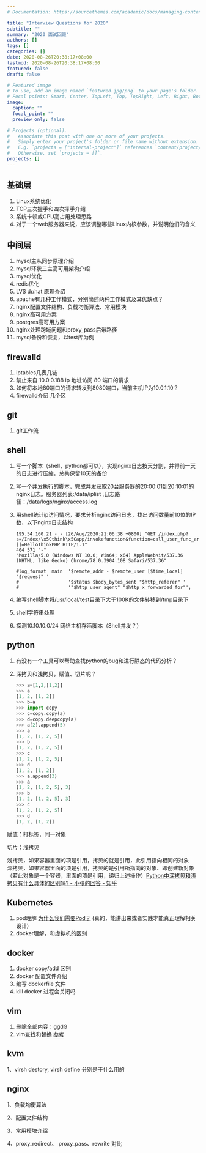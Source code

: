 ```yaml
---
# Documentation: https://sourcethemes.com/academic/docs/managing-content/

title: "Interview Questions for 2020"
subtitle: ""
summary: "2020 面试回顾"
authors: []
tags: []
categories: []
date: 2020-08-26T20:38:17+08:00
lastmod: 2020-08-26T20:38:17+08:00
featured: false
draft: false

# Featured image
# To use, add an image named `featured.jpg/png` to your page's folder.
# Focal points: Smart, Center, TopLeft, Top, TopRight, Left, Right, BottomLeft, Bottom, BottomRight.
image:
  caption: ""
  focal_point: ""
  preview_only: false

# Projects (optional).
#   Associate this post with one or more of your projects.
#   Simply enter your project's folder or file name without extension.
#   E.g. `projects = ["internal-project"]` references `content/project/deep-learning/index.md`.
#   Otherwise, set `projects = []`.
projects: []
---
```


## 基础层

1. Linux系统优化
2. TCP三次握手和四次挥手介绍
3. 系统卡顿或CPU高占用处理思路
4. 对于一个web服务器来说，应该调整哪些Linux内核参数，并说明他们的含义

## 中间层

1. mysql主从同步原理介绍
2. mysql环状三主高可用架构介绍
3. mysql优化
4. redis优化
5. LVS dr/nat 原理介绍
6. apache有几种工作模式，分别简述两种工作模式及其优缺点？
7. nginx配置文件结构、负载均衡算法、常用模块
8. nginx高可用方案
9. postgres高可用方案
10. nginx处理跨域问题和proxy_pass后带路径
11. mysql备份和恢复，以test库为例

## firewalld

1. iptables几表几链
2. 禁止来自 10.0.0.188 ip 地址访问 80 端口的请求
3. 如何将本地80端口的请求转发到8080端口，当前主机IP为10.0.1.10？
4. firewalld介绍 几个区

## git

1. git工作流

## shell

1. 写一个脚本（shell、python都可以），实现nginx日志按天分割，并将前一天的日志进行压缩，总共保留10天的备份

2. 写一个并发执行的脚本，完成并发获取20台服务器的20:00:01到20:10:01的nginx日志。服务器列表:/data/iplist ,日志路径：/data/logs/nginx/access.log

3. 用shell统计ip访问情况，要求分析nginx访问日志，找出访问数量前10位的IP数，以下nginx日志结构

   ```
   195.54.160.21 - - [26/Aug/2020:21:06:38 +0800] "GET /index.php?s=/Index/\x5Cthink\x5Capp/invokefunction&function=call_user_func_array&vars[0]=md5&vars[1][]=HelloThinkPHP HTTP/1.1" 
   404 571 "-" 
   "Mozilla/5.0 (Windows NT 10.0; Win64; x64) AppleWebKit/537.36 (KHTML, like Gecko) Chrome/78.0.3904.108 Safari/537.36"

   #log_format  main  '$remote_addr - $remote_user [$time_local] "$request" '
   #                  '$status $body_bytes_sent "$http_referer" '
   #                  '"$http_user_agent" "$http_x_forwarded_for"';
   ```

4. 编写shell脚本将/usr/local/test目录下大于100K的文件转移到/tmp目录下

5. shell字符串处理

6. 探测10.10.10.0/24 网络主机存活脚本（Shell并发？）

## python

1. 有没有一个工具可以帮助查找python的bug和进行静态的代码分析？
2. 深拷贝和浅拷贝，赋值、切片呢？

   ```python
   >>> a=[1,2,[1,2]]
   >>> a
   [1, 2, [1, 2]]
   >>> b=a
   >>> import copy
   >>> c=copy.copy(a)
   >>> d=copy.deepcopy(a)
   >>> a[2].append(5)
   >>> a
   [1, 2, [1, 2, 5]]
   >>> b
   [1, 2, [1, 2, 5]]
   >>> c
   [1, 2, [1, 2, 5]]
   >>> d
   [1, 2, [1, 2]]
   >>> a.append(3)
   >>> a
   [1, 2, [1, 2, 5], 3]
   >>> b
   [1, 2, [1, 2, 5], 3]
   >>> c
   [1, 2, [1, 2, 5]]
   >>> d
   [1, 2, [1, 2]]
   ```

赋值：打标签，同一对象

切片：浅拷贝

浅拷贝，如果容器里面的项是引用，拷贝的就是引用，此引用指向相同的对象  
深拷贝，如果容器里面的项是引用，拷贝的是引用所指向的对象、即创建新对象（若此对象是一个容器，里面的项是引用，递归上述操作）[Python中深拷贝和浅拷贝有什么具体的区别吗? - 小张的回答 - 知乎](https://www.zhihu.com/question/326409605/answer/699059739)

## Kubernetes

1. pod理解  [为什么我们需要Pod？](https://time.geekbang.org/column/article/40092) (真的，能讲出来或者实践才能真正理解相关设计)
2. docker理解，和虚拟机的区别

## docker

1. docker copy/add 区别
2. docker 配置文件介绍
3. 编写 dockerfile 文件
4. kill docker 进程会关闭吗 

## vim

1. 删除全部内容：ggdG
2. vim查找和替换   [参考](https://harttle.land/2016/08/08/vim-search-in-file.html)

## kvm

1、virsh destory, virsh define 分别是干什么用的

## nginx

1、负载均衡算法

2、配置文件结构

3、常用模块介绍

4、proxy_redirect、 proxy_pass、rewrite 对比